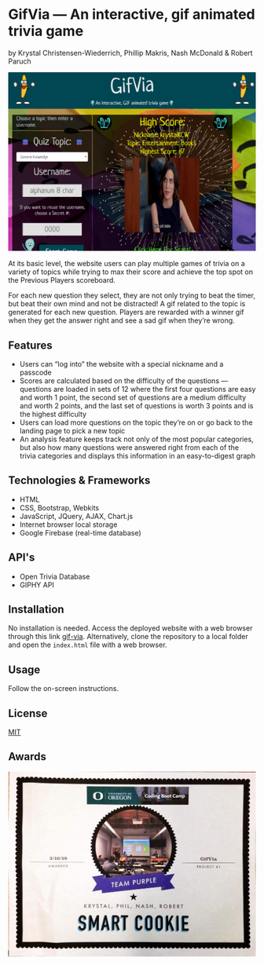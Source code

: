 # GifVia &mdash; An interactive, gif animated trivia game

by Krystal Christensen-Wiederrich, Phillip Makris, Nash McDonald & Robert Paruch

![gif-via](images/gif-via.png 'gif-via')

At its basic level, the website users can play multiple games of trivia on a variety of topics while trying to max their score and achieve the top spot on the Previous Players scoreboard.

For each new question they select, they are not only trying to beat the timer, but beat their own mind and not be distracted! A gif related to the topic is generated for each new question. Players are rewarded with a winner gif when they get the answer right and see a sad gif when they’re wrong.

## Features

- Users can “log into” the website with a special nickname and a passcode
- Scores are calculated based on the difficulty of the questions &mdash; questions are loaded in sets of 12 where the first four questions are easy and worth 1 point, the second set of questions are a medium difficulty and worth 2 points, and the last set of questions is worth 3 points and is the highest difficulty
- Users can load more questions on the topic they’re on or go back to the landing page to pick a new topic
- An analysis feature keeps track not only of the most popular categories, but also how many questions were answered right from each of the trivia categories and displays this information in an easy-to-digest graph

## Technologies & Frameworks

- HTML
- CSS, Bootstrap, Webkits
- JavaScript, JQuery, AJAX, Chart.js
- Internet browser local storage
- Google Firebase (real-time database)

## API's

- Open Trivia Database
- GIPHY API

## Installation

No installation is needed. Access the deployed website with a web browser through this link [gif-via](https://robjpar.github.io/gif-via/). Alternatively, clone the repository to a local folder and open the `index.html` file with a web browser.

## Usage

Follow the on-screen instructions.

## License

[MIT](https://choosealicense.com/licenses/mit/)

## Awards

![Smart Cookie](smart-cookie.jpg 'Smart Cookie')
